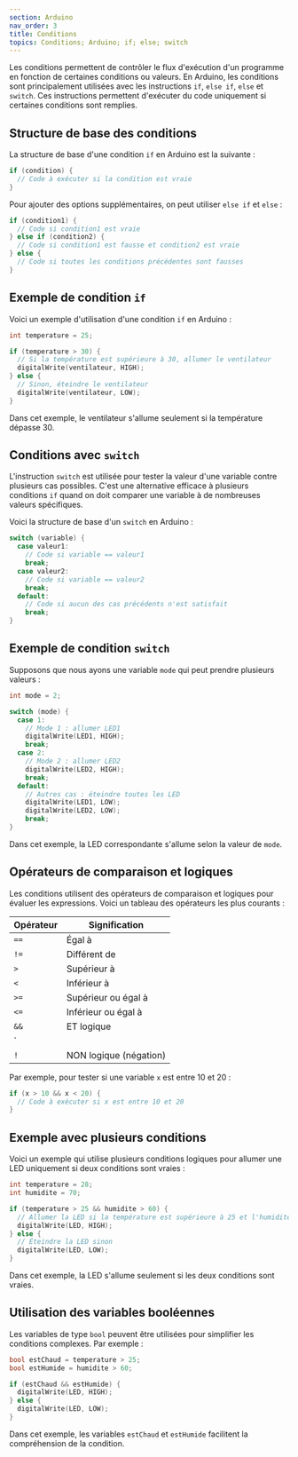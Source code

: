 ```yaml
---
section: Arduino
nav_order: 3
title: Conditions
topics: Conditions; Arduino; if; else; switch
---
```


Les conditions permettent de contrôler le flux d'exécution d'un programme en fonction de certaines conditions ou valeurs. En Arduino, les conditions sont principalement utilisées avec les instructions `if`, `else if`, `else` et `switch`. Ces instructions permettent d'exécuter du code uniquement si certaines conditions sont remplies.

## Structure de base des conditions

La structure de base d'une condition `if` en Arduino est la suivante :

```cpp
if (condition) {
  // Code à exécuter si la condition est vraie
}
```

Pour ajouter des options supplémentaires, on peut utiliser `else if` et `else` :

```cpp
if (condition1) {
  // Code si condition1 est vraie
} else if (condition2) {
  // Code si condition1 est fausse et condition2 est vraie
} else {
  // Code si toutes les conditions précédentes sont fausses
}
```

## Exemple de condition `if`

Voici un exemple d'utilisation d'une condition `if` en Arduino :

```cpp
int temperature = 25;

if (temperature > 30) {
  // Si la température est supérieure à 30, allumer le ventilateur
  digitalWrite(ventilateur, HIGH);
} else {
  // Sinon, éteindre le ventilateur
  digitalWrite(ventilateur, LOW);
}
```

Dans cet exemple, le ventilateur s'allume seulement si la température dépasse 30.

## Conditions avec `switch`

L'instruction `switch` est utilisée pour tester la valeur d'une variable contre plusieurs cas possibles. C'est une alternative efficace à plusieurs conditions `if` quand on doit comparer une variable à de nombreuses valeurs spécifiques.

Voici la structure de base d'un `switch` en Arduino :

```cpp
switch (variable) {
  case valeur1:
    // Code si variable == valeur1
    break;
  case valeur2:
    // Code si variable == valeur2
    break;
  default:
    // Code si aucun des cas précédents n'est satisfait
    break;
}
```

## Exemple de condition `switch`

Supposons que nous ayons une variable `mode` qui peut prendre plusieurs valeurs :

```cpp
int mode = 2;

switch (mode) {
  case 1:
    // Mode 1 : allumer LED1
    digitalWrite(LED1, HIGH);
    break;
  case 2:
    // Mode 2 : allumer LED2
    digitalWrite(LED2, HIGH);
    break;
  default:
    // Autres cas : éteindre toutes les LED
    digitalWrite(LED1, LOW);
    digitalWrite(LED2, LOW);
    break;
}
```

Dans cet exemple, la LED correspondante s'allume selon la valeur de `mode`.

## Opérateurs de comparaison et logiques

Les conditions utilisent des opérateurs de comparaison et logiques pour évaluer les expressions. Voici un tableau des opérateurs les plus courants :

| Opérateur     | Signification               |
|---------------|-----------------------------|
| `==`          | Égal à                      |
| `!=`          | Différent de                |
| `>`           | Supérieur à                 |
| `<`           | Inférieur à                 |
| `>=`          | Supérieur ou égal à         |
| `<=`          | Inférieur ou égal à         |
| `&&`          | ET logique                  |
| `||`          | OU logique                  |
| `!`           | NON logique (négation)      |

Par exemple, pour tester si une variable `x` est entre 10 et 20 :

```cpp
if (x > 10 && x < 20) {
  // Code à exécuter si x est entre 10 et 20
}
```

## Exemple avec plusieurs conditions

Voici un exemple qui utilise plusieurs conditions logiques pour allumer une LED uniquement si deux conditions sont vraies :

```cpp
int temperature = 28;
int humidite = 70;

if (temperature > 25 && humidite > 60) {
  // Allumer la LED si la température est supérieure à 25 et l'humidité supérieure à 60
  digitalWrite(LED, HIGH);
} else {
  // Éteindre la LED sinon
  digitalWrite(LED, LOW);
}
```

Dans cet exemple, la LED s'allume seulement si les deux conditions sont vraies.

## Utilisation des variables booléennes

Les variables de type `bool` peuvent être utilisées pour simplifier les conditions complexes. Par exemple :

```cpp
bool estChaud = temperature > 25;
bool estHumide = humidite > 60;

if (estChaud && estHumide) {
  digitalWrite(LED, HIGH);
} else {
  digitalWrite(LED, LOW);
}
```

Dans cet exemple, les variables `estChaud` et `estHumide` facilitent la compréhension de la condition.